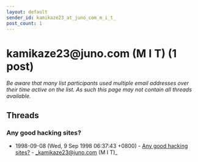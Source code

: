 ```yaml
---
layout: default
sender_id: kamikaze23_at_juno_com_m_i_t_
post_count: 1
---
```


# kamikaze23<span>@</span>juno.com (M I T) (1 post)

_Be aware that many list participants used multiple email addresses over their time active on the list. As such this page may not contain all threads available._

## Threads

### Any good hacking sites?
+ 1998-09-08 (Wed, 9 Sep 1998 06:37:43 +0800) - [Any good hacking sites?](/archive/1998/09/e79e8e677c5ce9fe44fe758d1ff1a3b0fbff66db478a2995e86bf66fad40fd49) - _kamikaze23@juno.com (M I T)_

